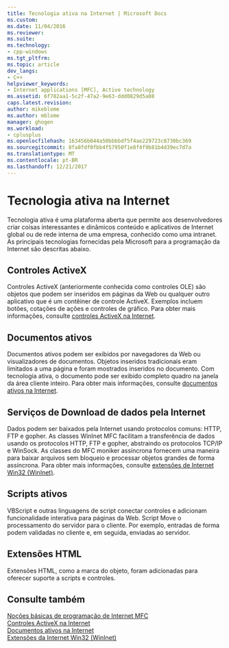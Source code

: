 ```yaml
---
title: Tecnologia ativa na Internet | Microsoft Docs
ms.custom: 
ms.date: 11/04/2016
ms.reviewer: 
ms.suite: 
ms.technology:
- cpp-windows
ms.tgt_pltfrm: 
ms.topic: article
dev_langs:
- C++
helpviewer_keywords:
- Internet applications [MFC], Active technology
ms.assetid: 6f782aa1-5c2f-47a2-9e63-ddd0829d5a08
caps.latest.revision: 
author: mikeblome
ms.author: mblome
manager: ghogen
ms.workload:
- cplusplus
ms.openlocfilehash: 163456b044a50bbbbdf5f4ae229723c8730bc369
ms.sourcegitcommit: 8fa8fdf0fbb4f57950f1e8f4f9b81b4d39ec7d7a
ms.translationtype: MT
ms.contentlocale: pt-BR
ms.lasthandoff: 12/21/2017
---
```

# <a name="active-technology-on-the-internet"></a>Tecnologia ativa na Internet
Tecnologia ativa é uma plataforma aberta que permite aos desenvolvedores criar coisas interessantes e dinâmicos conteúdo e aplicativos de Internet global ou de rede interna de uma empresa, conhecido como uma intranet. As principais tecnologias fornecidas pela Microsoft para a programação da Internet são descritas abaixo.  
  
## <a name="activex-controls"></a>Controles ActiveX  
 Controles ActiveX (anteriormente conhecida como controles OLE) são objetos que podem ser inseridos em páginas da Web ou qualquer outro aplicativo que é um contêiner de controle ActiveX. Exemplos incluem botões, cotações de ações e controles de gráfico. Para obter mais informações, consulte [controles ActiveX na Internet](../mfc/activex-controls-on-the-internet.md).  
  
## <a name="active-documents"></a>Documentos ativos  
 Documentos ativos podem ser exibidos por navegadores da Web ou visualizadores de documentos. Objetos inseridos tradicionais eram limitados a uma página e foram mostrados inseridos no documento. Com tecnologia ativa, o documento pode ser exibido completo quadro na janela da área cliente inteiro. Para obter mais informações, consulte [documentos ativos na Internet](../mfc/active-documents-on-the-internet.md).  
  
## <a name="internet-data-download-services"></a>Serviços de Download de dados pela Internet  
 Dados podem ser baixados pela Internet usando protocolos comuns: HTTP, FTP e gopher. As classes WinInet MFC facilitam a transferência de dados usando os protocolos HTTP, FTP e gopher, abstraindo os protocolos TCP/IP e WinSock. As classes do MFC moniker assíncrona fornecem uma maneira para baixar arquivos sem bloqueio e processar objetos grandes de forma assíncrona. Para obter mais informações, consulte [extensões de Internet Win32 (WinInet)](../mfc/win32-internet-extensions-wininet.md).  
  
## <a name="active-scripts"></a>Scripts ativos  
 VBScript e outras linguagens de script conectar controles e adicionam funcionalidade interativa para páginas da Web. Script Move o processamento do servidor para o cliente. Por exemplo, entradas de forma podem validadas no cliente e, em seguida, enviadas ao servidor.  
  
## <a name="html-extensions"></a>Extensões HTML  
 Extensões HTML, como a marca do objeto, foram adicionadas para oferecer suporte a scripts e controles.  
  
## <a name="see-also"></a>Consulte também  
 [Noções básicas de programação de Internet MFC](../mfc/mfc-internet-programming-basics.md)   
 [Controles ActiveX na Internet](../mfc/activex-controls-on-the-internet.md)   
 [Documentos ativos na Internet](../mfc/active-documents-on-the-internet.md)   
 [Extensões da Internet Win32 (WinInet)](../mfc/win32-internet-extensions-wininet.md)

